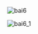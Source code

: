 ![bai6](https://github.com/VanHoang110802/Competitive_Programming/assets/108053955/e3de420b-c475-4001-8d12-82581c1c1e2e)

![bai6_1](https://github.com/VanHoang110802/Competitive_Programming/assets/108053955/dd9174fa-cc7b-4931-a1f4-b9143f73dfb0)
